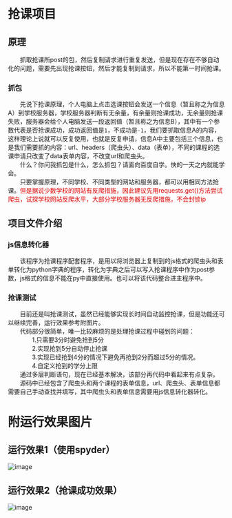 抢课项目
====
原理
--------
&emsp;&emsp;抓取抢课所post的包，然后复制请求进行重复发送，但是现在存在不够自动化的问题，需要先出现抢课按钮，然后才能复制到请求，所以不能第一时间抢课。
### 抓包
&emsp;&emsp;先说下抢课原理，个人电脑上点击选课按钮会发送一个信息（暂且称之为信息A）到学校服务器，学校服务器判断有无余量，有余量则抢课成功，无余量则抢课失败，服务器会给个人电脑发送一段返回值（暂且称之为信息B），其中有一个参数代表是否抢课成功，成功返回值是`1`，不成功是`-1`，我们要抓取信息A的内容，这样理论上说就可以反复使用，也就是反复申请，信息A中主要包括三个信息，也是我们需要抓的内容：url、headers（爬虫头）、data（表单），不同的课程的选课申请只改变了data表单内容，不改变url和爬虫头。<br>
&emsp;&emsp;什么？你问我抓包是什么，怎么抓包？请面向百度自学。快的一天之内就能学会。<br>
&emsp;&emsp;只要掌握原理，不同学校、不同类型的网站和服务器，都可以用相同方法抢课。<font color="#dd0000">但是据说少数学校的网站有反爬措施，因此建议先用requests.get()方法尝试爬虫，试探学校网站反爬水平，大部分学校服务器无反爬措施，不会封锁ip</font><br/>

项目文件介绍
-------------
### js信息转化器
&emsp;&emsp;该程序为抢课程序配套程序，是用以将浏览器上复制到的js格式的爬虫头和表单转化为python字典的程序，转化为字典之后可以写入抢课程序中作为post参数，js格式的信息不能在py中直接使用。也可以将该代码整合进主程序中。

### 抢课测试
&emsp;&emsp;目前还是叫抢课测试，虽然已经能够实现长时间自动监控抢课，但是功能还可以继续完善，运行效果参考附图片。<br>
&emsp;&emsp;代码部分很简单，唯一比较麻烦的是处理抢课过程中碰到的问题：<br>
&emsp;&emsp;&emsp;&emsp;1.只需要3分时避免抢到5分<br>
&emsp;&emsp;&emsp;&emsp;2.实现抢到5分自动停止抢课<br>
&emsp;&emsp;&emsp;&emsp;3.实现已经抢到4分的情况下避免再抢到2分而超过5分的情况。<br>
&emsp;&emsp;&emsp;&emsp;4.自定义抢到的学分上限<br>
&emsp;&emsp;通过多层判断语句，现在已经基本解决，该部分再代码中看起来有点复杂。<br>
&emsp;&emsp;源码中已经包含了爬虫头和两个课程的表单信息，url、爬虫头、表单信息都需要自己手动查找并填写，其中爬虫头和表单信息需要用js信息转化器转化。

附运行效果图片
============
运行效果1（使用spyder）
----------
![image](https://github.com/Aegis1863/Rush-for-class/blob/master/运行效果1.jpg)

运行效果2（抢课成功效果）
----------
![image](https://github.com/Aegis1863/Rush-for-class/blob/master/运行效果2.jpg)
